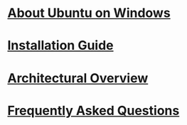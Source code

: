 # [About Ubuntu on Windows](./about.md)
# [Installation Guide](./install_guide.md)
# [Architectural Overview](./architectural_overview.md)
# [Frequently Asked Questions](./faq.md)
